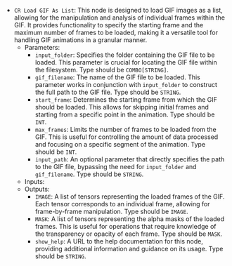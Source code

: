- `CR Load GIF As List`: This node is designed to load GIF images as a list, allowing for the manipulation and analysis of individual frames within the GIF. It provides functionality to specify the starting frame and the maximum number of frames to be loaded, making it a versatile tool for handling GIF animations in a granular manner.
    - Parameters:
        - `input_folder`: Specifies the folder containing the GIF file to be loaded. This parameter is crucial for locating the GIF file within the filesystem. Type should be `COMBO[STRING]`.
        - `gif_filename`: The name of the GIF file to be loaded. This parameter works in conjunction with `input_folder` to construct the full path to the GIF file. Type should be `STRING`.
        - `start_frame`: Determines the starting frame from which the GIF should be loaded. This allows for skipping initial frames and starting from a specific point in the animation. Type should be `INT`.
        - `max_frames`: Limits the number of frames to be loaded from the GIF. This is useful for controlling the amount of data processed and focusing on a specific segment of the animation. Type should be `INT`.
        - `input_path`: An optional parameter that directly specifies the path to the GIF file, bypassing the need for `input_folder` and `gif_filename`. Type should be `STRING`.
    - Inputs:
    - Outputs:
        - `IMAGE`: A list of tensors representing the loaded frames of the GIF. Each tensor corresponds to an individual frame, allowing for frame-by-frame manipulation. Type should be `IMAGE`.
        - `MASK`: A list of tensors representing the alpha masks of the loaded frames. This is useful for operations that require knowledge of the transparency or opacity of each frame. Type should be `MASK`.
        - `show_help`: A URL to the help documentation for this node, providing additional information and guidance on its usage. Type should be `STRING`.

